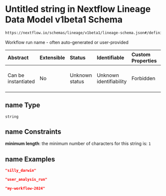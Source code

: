 # Untitled string in Nextflow Lineage Data Model v1beta1 Schema

```txt
https://nextflow.io/schemas/lineage/v1beta1/lineage-schema.json#/definitions/WorkflowRun/properties/name
```

Workflow run name - often auto-generated or user-provided

| Abstract            | Extensible | Status         | Identifiable            | Custom Properties | Additional Properties | Access Restrictions | Defined In                                                                                                   |
| :------------------ | :--------- | :------------- | :---------------------- | :---------------- | :-------------------- | :------------------ | :----------------------------------------------------------------------------------------------------------- |
| Can be instantiated | No         | Unknown status | Unknown identifiability | Forbidden         | Allowed               | none                | [nextflow-lineage-v1beta1-schema.json\*](../out/nextflow-lineage-v1beta1-schema.json "open original schema") |

## name Type

`string`

## name Constraints

**minimum length**: the minimum number of characters for this string is: `1`

## name Examples

```json
"silly_darwin"
```

```json
"user_analysis_run"
```

```json
"my-workflow-2024"
```
